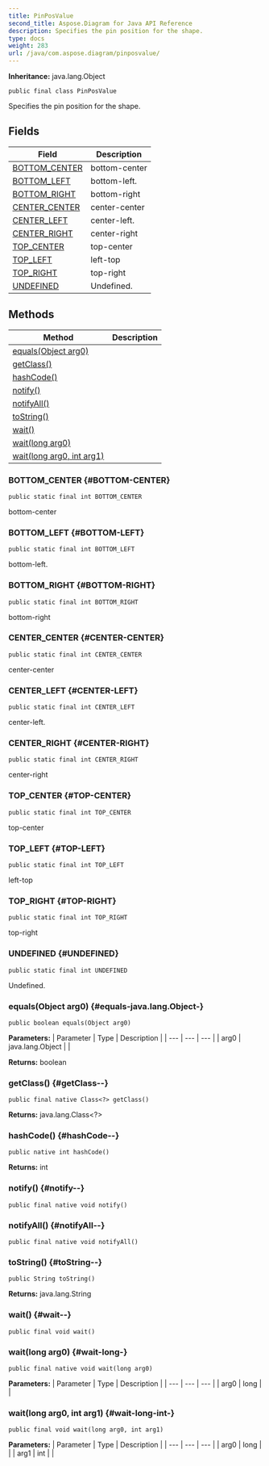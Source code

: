 ```yaml
---
title: PinPosValue
second_title: Aspose.Diagram for Java API Reference
description: Specifies the pin position for the shape.
type: docs
weight: 283
url: /java/com.aspose.diagram/pinposvalue/
---
```


**Inheritance:**
java.lang.Object
```
public final class PinPosValue
```

Specifies the pin position for the shape.
## Fields

| Field | Description |
| --- | --- |
| [BOTTOM_CENTER](#BOTTOM-CENTER) | bottom-center |
| [BOTTOM_LEFT](#BOTTOM-LEFT) | bottom-left. |
| [BOTTOM_RIGHT](#BOTTOM-RIGHT) | bottom-right |
| [CENTER_CENTER](#CENTER-CENTER) | center-center |
| [CENTER_LEFT](#CENTER-LEFT) | center-left. |
| [CENTER_RIGHT](#CENTER-RIGHT) | center-right |
| [TOP_CENTER](#TOP-CENTER) | top-center |
| [TOP_LEFT](#TOP-LEFT) | left-top |
| [TOP_RIGHT](#TOP-RIGHT) | top-right |
| [UNDEFINED](#UNDEFINED) | Undefined. |
## Methods

| Method | Description |
| --- | --- |
| [equals(Object arg0)](#equals-java.lang.Object-) |  |
| [getClass()](#getClass--) |  |
| [hashCode()](#hashCode--) |  |
| [notify()](#notify--) |  |
| [notifyAll()](#notifyAll--) |  |
| [toString()](#toString--) |  |
| [wait()](#wait--) |  |
| [wait(long arg0)](#wait-long-) |  |
| [wait(long arg0, int arg1)](#wait-long-int-) |  |
### BOTTOM_CENTER {#BOTTOM-CENTER}
```
public static final int BOTTOM_CENTER
```


bottom-center

### BOTTOM_LEFT {#BOTTOM-LEFT}
```
public static final int BOTTOM_LEFT
```


bottom-left.

### BOTTOM_RIGHT {#BOTTOM-RIGHT}
```
public static final int BOTTOM_RIGHT
```


bottom-right

### CENTER_CENTER {#CENTER-CENTER}
```
public static final int CENTER_CENTER
```


center-center

### CENTER_LEFT {#CENTER-LEFT}
```
public static final int CENTER_LEFT
```


center-left.

### CENTER_RIGHT {#CENTER-RIGHT}
```
public static final int CENTER_RIGHT
```


center-right

### TOP_CENTER {#TOP-CENTER}
```
public static final int TOP_CENTER
```


top-center

### TOP_LEFT {#TOP-LEFT}
```
public static final int TOP_LEFT
```


left-top

### TOP_RIGHT {#TOP-RIGHT}
```
public static final int TOP_RIGHT
```


top-right

### UNDEFINED {#UNDEFINED}
```
public static final int UNDEFINED
```


Undefined.

### equals(Object arg0) {#equals-java.lang.Object-}
```
public boolean equals(Object arg0)
```




**Parameters:**
| Parameter | Type | Description |
| --- | --- | --- |
| arg0 | java.lang.Object |  |

**Returns:**
boolean
### getClass() {#getClass--}
```
public final native Class<?> getClass()
```




**Returns:**
java.lang.Class<?>
### hashCode() {#hashCode--}
```
public native int hashCode()
```




**Returns:**
int
### notify() {#notify--}
```
public final native void notify()
```




### notifyAll() {#notifyAll--}
```
public final native void notifyAll()
```




### toString() {#toString--}
```
public String toString()
```




**Returns:**
java.lang.String
### wait() {#wait--}
```
public final void wait()
```




### wait(long arg0) {#wait-long-}
```
public final native void wait(long arg0)
```




**Parameters:**
| Parameter | Type | Description |
| --- | --- | --- |
| arg0 | long |  |

### wait(long arg0, int arg1) {#wait-long-int-}
```
public final void wait(long arg0, int arg1)
```




**Parameters:**
| Parameter | Type | Description |
| --- | --- | --- |
| arg0 | long |  |
| arg1 | int |  |

